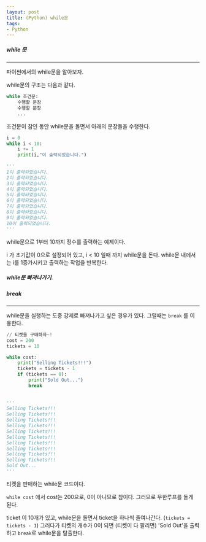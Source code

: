 ```yaml
---
layout: post
title: (Python) while문
tags:
- Python
---
```




##### while 문

---

파이썬에서의 while문을 알아보자.

while문의 구조는 다음과 같다.

```python
while 조건문:
    수행할 문장
    수행할 문장
    ...
```



조건문이 참인 동안 while문을 돌면서 아래의 문장들을 수행한다.



```python
i = 0
while i < 10:
    i += 1
    print(i,"이 출력되었습니다.")
    
'''
1이 출력되었습니다.
2이 출력되었습니다.
3이 출력되었습니다.
4이 출력되었습니다.
5이 출력되었습니다.
6이 출력되었습니다.
7이 출력되었습니다.
8이 출력되었습니다.
9이 출력되었습니다.
10이 출력되었습니다.
'''
```

while문으로 1부터 10까지 정수를 출력하는 예제이다.

i 가 초기값이 0으로 설정되어 있고, i < 10 일때 까지 while문을 돈다. while문 내에서는 i를 1증가시키고 출력하는 작업을 반복한다.



##### while문 빠져나가기. 

##### break

---

while문을 실행하는 도중 강제로 빠져나가고 싶은 경우가 있다. 그럴때는 `break` 를 이용한다.

```python
// 티켓을 구매하자~!
cost = 200
tickets = 10

while cost:
    print("Selling Tickets!!!")
    tickets = tickets - 1
    if (tickets == 0):
        print("Sold Out...")
        break
        
    
'''
Selling Tickets!!!
Selling Tickets!!!
Selling Tickets!!!
Selling Tickets!!!
Selling Tickets!!!
Selling Tickets!!!
Selling Tickets!!!
Selling Tickets!!!
Selling Tickets!!!
Selling Tickets!!!
Sold Out...
'''

```

티켓을 판매하는 while문 코드이다.

`while cost` 에서 cost는 200으로, 0이 아니므로 참이다. 그러므로 무한루프를 돌게 된다.

ticket 이 10개가 있고, while문을 돌면서 ticket을 하나씩 줄여나간다. (`tickets = tickets - 1`) 그러다가 티켓의 개수가 0이 되면 (티켓이 다 팔리면) 'Sold Out'을 출력하고 `break`로 while문을 탈출한다.

